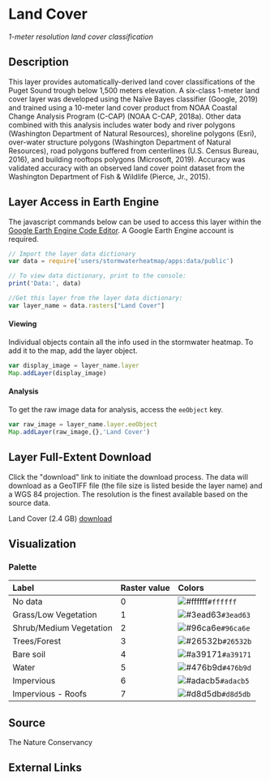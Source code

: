 Land Cover
================

*1-meter resolution land cover classification*

## Description

This layer provides automatically-derived land cover classifications of
the Puget Sound trough below 1,500 meters elevation. A six-class 1-meter
land cover layer was developed using the Naïve Bayes classifier (Google,
2019) and trained using a 10-meter land cover product from NOAA Coastal
Change Analysis Program (C-CAP) (NOAA C-CAP, 2018a). Other data combined
with this analysis includes water body and river polygons (Washington
Department of Natural Resources), shoreline polygons (Esri), over-water
structure polygons (Washington Department of Natural Resources), road
polygons buffered from centerlines (U.S. Census Bureau, 2016), and
building rooftops polygons (Microsoft, 2019). Accuracy was validated
accuracy with an observed land cover point dataset from the Washington
Department of Fish & Wildlife (Pierce, Jr., 2015).

## Layer Access in Earth Engine

The javascript commands below can be used to access this layer within
the [Google Earth Engine Code
Editor](https://developers.google.com/earth-engine/guides/playground). A
Google Earth Engine account is required.

``` javascript
// Import the layer data dictionary
var data = require('users/stormwaterheatmap/apps:data/public')

// To view data dictionary, print to the console:
print('Data:', data)

//Get this layer from the layer data dictionary: 
var layer_name = data.rasters["Land Cover"]
```

#### Viewing

Individual objects contain all the info used in the stormwater heatmap.
To add it to the map, add the layer object.

``` javascript
var display_image = layer_name.layer
Map.addLayer(display_image)
```

#### Analysis

To get the raw image data for analysis, access the `eeObject` key.

``` javascript
var raw_image = layer_name.layer.eeObject
Map.addLayer(raw_image,{},'Land Cover')
```

## Layer Full-Extent Download

Click the "download" link to initiate the download process. The data will download as a GeoTIFF file (the file size is listed beside the layer name) and a WGS 84 projection. The resolution is the finest available based on the source data.

Land Cover (2.4 GB) [download](https://storage.googleapis.com/live_data_layers/rasters/Land_Cover.tif)

## Visualization

### Palette

| Label                   | Raster value | Colors                                                                    |
|:------------------------|:-------------|:--------------------------------------------------------------------------|
| No data                 | 0            | ![\#ffffff](https://via.placeholder.com/15/ffffff/000000?text=+)`#ffffff` |
| Grass/Low Vegetation    | 1            | ![\#3ead63](https://via.placeholder.com/15/3ead63/000000?text=+)`#3ead63` |
| Shrub/Medium Vegetation | 2            | ![\#96ca6e](https://via.placeholder.com/15/96ca6e/000000?text=+)`#96ca6e` |
| Trees/Forest            | 3            | ![\#26532b](https://via.placeholder.com/15/26532b/000000?text=+)`#26532b` |
| Bare soil               | 4            | ![\#a39171](https://via.placeholder.com/15/a39171/000000?text=+)`#a39171` |
| Water                   | 5            | ![\#476b9d](https://via.placeholder.com/15/476b9d/000000?text=+)`#476b9d` |
| Impervious              | 6            | ![\#adacb5](https://via.placeholder.com/15/adacb5/000000?text=+)`#adacb5` |
| Impervious - Roofs      | 7            | ![\#d8d5db](https://via.placeholder.com/15/d8d5db/000000?text=+)`#d8d5db` |

## Source

The Nature Conservancy

## External Links

